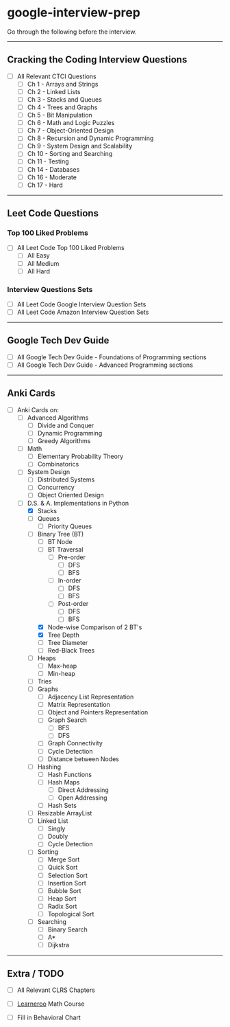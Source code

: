 # google-interview-prep

Go through the following before the interview.

---

## Cracking the Coding Interview Questions

* [ ] All Relevant CTCI Questions
  * [ ] Ch 1 - Arrays and Strings
  * [ ] Ch 2 - Linked Lists
  * [ ] Ch 3 - Stacks and Queues
  * [ ] Ch 4 - Trees and Graphs
  * [ ] Ch 5 - Bit Manipulation
  * [ ] Ch 6 - Math and Logic Puzzles
  * [ ] Ch 7 - Object-Oriented Design
  * [ ] Ch 8 - Recursion and Dynamic Programming
  * [ ] Ch 9 - System Design and Scalability
  * [ ] Ch 10 - Sorting and Searching
  * [ ] Ch 11 - Testing
  * [ ] Ch 14 - Databases
  * [ ] Ch 16 - Moderate
  * [ ] Ch 17 - Hard
 
 ---
 
## Leet Code Questions
 
### Top 100 Liked Problems
 
* [ ] All Leet Code Top 100 Liked Problems
  * [ ] All Easy
  * [ ] All Medium
  * [ ] All Hard
  
### Interview Questions Sets

* [ ] All Leet Code Google Interview Question Sets
* [ ] All Leet Code Amazon Interview Question Sets

---

## Google Tech Dev Guide

* [ ] All Google Tech Dev Guide - Foundations of Programming sections
* [ ] All Google Tech Dev Guide - Advanced Programming sections

---

## Anki Cards

* [ ] Anki Cards on:
  * [ ] Advanced Algorithms
    * [ ] Divide and Conquer
    * [ ] Dynamic Programming
    * [ ] Greedy Algorithms
  * [ ] Math
    * [ ] Elementary Probability Theory
    * [ ] Combinatorics
  * [ ] System Design
    * [ ] Distributed Systems
    * [ ] Concurrency
    * [ ] Object Oriented Design
  * [ ] D.S. & A. Implementations in Python
    * [x] Stacks
    * [ ] Queues
      * [ ] Priority Queues
    * [ ] Binary Tree (BT)
      * [ ] BT Node
      * [ ] BT Traversal
        * [ ] Pre-order
          * [ ] DFS
          * [ ] BFS
        * [ ] In-order
          * [ ] DFS
          * [ ] BFS
        * [ ] Post-order
          * [ ] DFS
          * [ ] BFS
      * [x] Node-wise Comparison of 2 BT's
      * [x] Tree Depth
      * [ ] Tree Diameter
      * [ ] Red-Black Trees
    * [ ] Heaps
      * [ ] Max-heap
      * [ ] Min-heap
    * [ ] Tries
    * [ ] Graphs
        * [ ] Adjacency List Representation
        * [ ] Matrix Representation
        * [ ] Object and Pointers Representation
        * [ ] Graph Search
           * [ ] BFS
           * [ ] DFS
        * [ ] Graph Connectivity
        * [ ] Cycle Detection
        * [ ] Distance between Nodes
     * [ ] Hashing
        * [ ] Hash Functions
        * [ ] Hash Maps
           * [ ] Direct Addressing
           * [ ] Open Addressing
        * [ ] Hash Sets
      * [ ] Resizable ArrayList
      * [ ] Linked List
         * [ ] Singly
         * [ ] Doubly
         * [ ] Cycle Detection
      * [ ] Sorting
         * [ ] Merge Sort
         * [ ] Quick Sort
         * [ ] Selection Sort
         * [ ] Insertion Sort
         * [ ] Bubble Sort
         * [ ] Heap Sort
         * [ ] Radix Sort
         * [ ] Topological Sort
      * [ ] Searching
         * [ ] Binary Search
         * [ ] A*
         * [ ] Dijkstra
     
---

## Extra / TODO

* [ ] All Relevant CLRS Chapters
* [ ] [Learneroo](https://www.learneroo.com/subjects/4) Math Course
* [ ] Fill in Behavioral Chart

